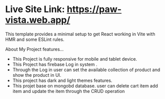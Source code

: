 # Live Site Link: https://paw-vista.web.app/

This template provides a minimal setup to get React working in Vite with HMR and some ESLint rules.

About My Project features...

- This Project is fully responsive for mobile and tablet device.
- This Project has firebase Log in system .
- Through the Log in user can set the available collection of product and show the product in UI.
- This project has dark and light themes features. 
- This projet base on mongobd database. user can delete cart item add item and update the item through the CRUD operation
